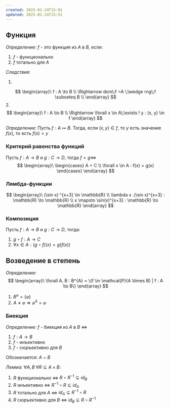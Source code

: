 ```yaml
---
created: 2025-01-24T15:01
updated: 2025-01-24T15:51
---
```


## Функция

*Определение:* $f$ - это функция из $A$ в $B$, если:

1. $f$ - функционально
2. $f$ тотально для $A$

*Следствия*:

1. 
$$
\begin{array}\
f : A \to B \\
\Rightarrow dom\;f =A \;\wedge rng\;f \subseteq B \\
\end{array}
$$
2. 
$$
\begin{array}\
f : A \to B \\
\Rightarrow \forall x \in A\;\exists ! y : (x, y) \in f
\end{array}
$$

*Определение:* Пусть $f : A \mapsto B$. Тогда, если $(x, y) \in f$, то $y$ есть значение $f(x)$, то есть $f(x) = y$

### Критерий равенства функций

Пусть $f : A \to B$ и $g : C \to D$, тогда $f = g \Leftrightarrow$
$$
\begin{array}\
\begin{cases}
A = C \\
\forall x \in A : f(x) = g(x)
\end{cases}
\end{array}
$$
### Лямбда-функции

$$
\begin{array}\
(\sin x) ^{x+3} \in \mathbb{R}  \\
\lambda x .(\sin x)^{x+3} : \mathbb{R} \to \mathbb{R} \\
x \mapsto \sin(x)^{x+3} : \mathbb{R} \to \mathbb{R}
\end{array}
$$
### Композиция

Пусть $f : A \to B$ и $g : C \to D$, тогда:

1. $g \circ f : A \to C$
2. $\forall x \in A : (g \circ f)(x) = g(f(x))$


## Возведение в степень

*Определение:* 
$$
\begin{array}\
\forall A, B : B^{A} = \{f \in \mathcal{P}(A \times B) | f : A \to B\}
\end{array}
$$
1. $B^{\varnothing} = \{\varnothing\}$
2. $A \neq \varnothing \Rightarrow \varnothing^{A} = \varnothing$

### Биекция

*Определение:* $f$ - биекция из $A$ в $B$ $\Leftrightarrow$
1. $f : A \to B$
2. $f$ - инъективно
3. $f$ - сюръективно для $B$

Обозначается: $A$ ~ $B$

*Лемма:* $\forall A, B\;\forall R \subseteq A \times B$:

1. $R$ функционально $\Leftrightarrow$ $R \circ R^{-1} \subseteq id_{B}$
2. $R$ инъективно $\Leftrightarrow$ $R^{-1} \circ R \subseteq id_{A}$
3. $R$ тотально для $A$ $\Leftrightarrow$ $id_{A} \subseteq R^{-1} \circ R$
4. $R$ сюръективно для $B$ $\Leftrightarrow$ $id_{B} \subseteq R \circ R^{-1}$

